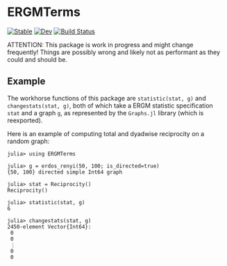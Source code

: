 # ERGMTerms

[![Stable](https://img.shields.io/badge/docs-stable-blue.svg)](https://jfb-h.github.io/ERGMTerms.jl/stable/)
[![Dev](https://img.shields.io/badge/docs-dev-blue.svg)](https://jfb-h.github.io/ERGMTerms.jl/dev/)
[![Build Status](https://github.com/jfb-h/ERGMTerms.jl/actions/workflows/CI.yml/badge.svg?branch=main)](https://github.com/jfb-h/ERGMTerms.jl/actions/workflows/CI.yml?query=branch%3Amain)

ATTENTION: This package is work in progress and might change frequently! Things are possibly wrong and likely not as performant as they could and should be.

## Example

The workhorse functions of this package are `statistic(stat, g)` and `changestats(stat, g)`, both of which take a ERGM statistic specification `stat` and a graph `g`, as represented by the `Graphs.jl` library (which is reexported).

Here is an example of computing total and dyadwise reciprocity on a random graph:

```julia-repl
julia> using ERGMTerms

julia> g = erdos_renyi(50, 100; is_directed=true)
{50, 100} directed simple Int64 graph

julia> stat = Reciprocity()
Reciprocity()

julia> statistic(stat, g)
6

julia> changestats(stat, g)
2450-element Vector{Int64}:
 0
 0
 ⋮
 0
 0
```
